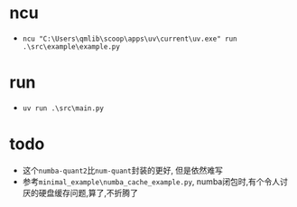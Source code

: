 # ncu
  * `ncu "C:\Users\qmlib\scoop\apps\uv\current\uv.exe" run .\src\example\example.py`
# run
  * `uv run .\src\main.py`
# todo
  * 这个`numba-quant2`比`num-quant`封装的更好, 但是依然难写
  * 参考`minimal_example\numba_cache_example.py`, numba闭包时,有个令人讨厌的硬盘缓存问题,算了,不折腾了

